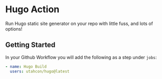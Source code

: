 # Hugo Action

Run Hugo static site generator on your repo with little fuss, and lots of options!

## Getting Started
In your Github Workflow you will add the following as a step under `jobs`:

```yaml
- name: Hugo Build
  users: utahcon/hugo@latest 
```


